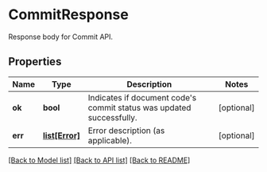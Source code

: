 # CommitResponse

Response body for Commit API.
## Properties
Name | Type | Description | Notes
------------ | ------------- | ------------- | -------------
**ok** | **bool** | Indicates if document code&#39;s commit status was updated successfully. | [optional] 
**err** | [**list[Error]**](Error.md) | Error description (as applicable). | [optional] 

[[Back to Model list]](../README.md#documentation-for-models) [[Back to API list]](../README.md#documentation-for-api-endpoints) [[Back to README]](../README.md)


